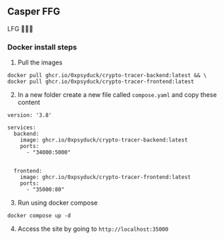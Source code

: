 ## Casper FFG
LFG 🚀🚀🚀

### Docker install steps
1. Pull the images
```
docker pull ghcr.io/0xpsyduck/crypto-tracer-backend:latest && \
docker pull ghcr.io/0xpsyduck/crypto-tracer-frontend:latest
```

2. In a new folder create a new file called `compose.yaml` and copy these content
```
version: '3.8'

services:
  backend:
    image: ghcr.io/0xpsyduck/crypto-tracer-backend:latest
    ports:
      - "34000:5000"
  

  frontend:
    image: ghcr.io/0xpsyduck/crypto-tracer-frontend:latest
    ports:
      - "35000:80"
```

3. Run using docker compose
```
docker compose up -d
```

4. Access the site by going to `http://localhost:35000`
